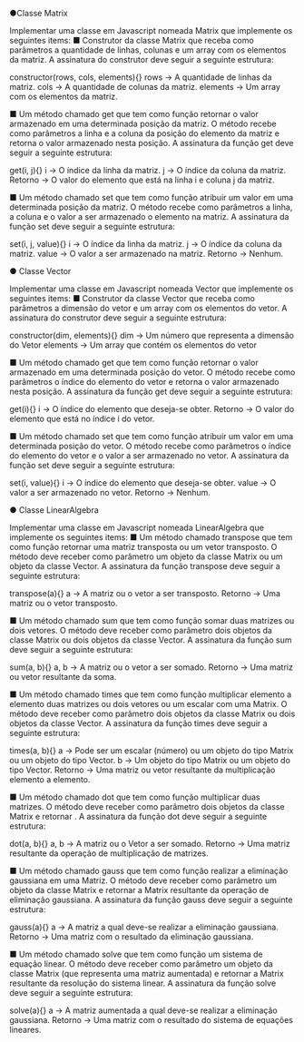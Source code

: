 ●Classe Matrix

Implementar uma classe em Javascript nomeada Matrix que implemente os seguintes items:
■ Construtor da classe Matrix que receba como parâmetros a quantidade de linhas, colunas e um
array com os elementos da matriz. A assinatura do construtor deve seguir a seguinte estrutura:


constructor(rows, cols, elements){}
rows -> A quantidade de linhas da matriz.
cols -> A quantidade de colunas da matriz.
elements -> Um array com os elementos da matriz.


■ Um método chamado get que tem como função retornar o valor armazenado em uma
determinada posição da matriz. O método recebe como parâmetros a linha e a coluna da
posição do elemento da matriz e retorna o valor armazenado nesta posição. A assinatura da
função get deve seguir a seguinte estrutura:


get(i, j){}
i -> O índice da linha da matriz.
j -> O índice da coluna da matriz.
Retorno -> O valor do elemento que está na linha i e coluna j
da matriz.


■ Um método chamado set que tem como função atribuir um valor em uma determinada
posição da matriz. O método recebe como parâmetros a linha, a coluna e o valor a ser
armazenado o elemento na matriz. A assinatura da função set deve seguir a seguinte estrutura:

set(i, j, value){}
i -> O índice da linha da matriz.
j -> O índice da coluna da matriz.
value -> O valor a ser armazenado na matriz.
Retorno -> Nenhum.


● Classe Vector

Implementar uma classe em Javascript nomeada Vector que implemente os seguintes items:
■ Construtor da classe Vector que receba como parâmetros a dimensão do vetor e um array com
os elementos do vetor. A assinatura do construtor deve seguir a seguinte estrutura:


constructor(dim, elements){}
dim -> Um número que representa a dimensão do Vetor
elements -> Um array que contém os elementos do vetor


■ Um método chamado get que tem como função retornar o valor armazenado em uma
determinada posição do vetor. O método recebe como parâmetros o índice do elemento do 
vetor e retorna o valor armazenado nesta posição. A assinatura da função get deve seguir a
seguinte estrutura:


get(i){}
i -> O índice do elemento que deseja-se obter.
Retorno -> O valor do elemento que está no índice i do vetor.


■ Um método chamado set que tem como função atribuir um valor em uma determinada
posição do vetor. O método recebe como parâmetros o índice do elemento do vetor e o valor a
ser armazenado no vetor. A assinatura da função set deve seguir a seguinte estrutura:


set(i, value){}
i -> O índice do elemento que deseja-se obter.
value -> O valor a ser armazenado no vetor.
Retorno -> Nenhum.


● Classe LinearAlgebra

Implementar uma classe em Javascript nomeada LinearAlgebra que implemente os seguintes items:
■ Um método chamado transpose que tem como função retornar uma matriz transposta ou um
vetor transposto. O método deve receber como parâmetro um objeto da classe Matrix ou um
objeto da classe Vector. A assinatura da função transpose deve seguir a seguinte estrutura:


transpose(a){}
a -> A matriz ou o vetor a ser transposto.
Retorno -> Uma matriz ou o vetor transposto.


■ Um método chamado sum que tem como função somar duas matrizes ou dois vetores. O
método deve receber como parâmetro dois objetos da classe Matrix ou dois objetos da classe
Vector. A assinatura da função sum deve seguir a seguinte estrutura:


sum(a, b){}
a, b -> A matriz ou o vetor a ser somado.
Retorno -> Uma matriz ou vetor resultante da soma.


■ Um método chamado times que tem como função multiplicar elemento a elemento duas
matrizes ou dois vetores ou um escalar com uma Matrix. O método deve receber como
parâmetro dois objetos da classe Matrix ou dois objetos da classe Vector. A assinatura da
função times deve seguir a seguinte estrutura:


times(a, b){}
a -> Pode ser um escalar (número) ou um objeto do tipo Matrix
ou um objeto do tipo Vector.
b -> Um objeto do tipo Matrix ou um objeto do tipo Vector.
Retorno -> Uma matriz ou vetor resultante da multiplicação
elemento a elemento.


■ Um método chamado dot que tem como função multiplicar duas matrizes. O método deve
receber como parâmetro dois objetos da classe Matrix e retornar . A assinatura da função dot
deve seguir a seguinte estrutura:


dot(a, b){}
a, b -> A matriz ou o Vetor a ser somado.
Retorno -> Uma matriz resultante da operação de multiplicação
de matrizes.


■ Um método chamado gauss que tem como função realizar a eliminação gaussiana em uma
Matriz. O método deve receber como parâmetro um objeto da classe Matrix e retornar a
Matrix resultante da operação de eliminação gaussiana. A assinatura da função gauss deve
seguir a seguinte estrutura:


gauss(a){}
a -> A matriz a qual deve-se realizar a eliminação gaussiana.
Retorno -> Uma matriz com o resultado da eliminação gaussiana.


■ Um método chamado solve que tem como função um sistema de equação linear. O método
deve receber como parâmetro um objeto da classe Matrix (que representa uma matriz
aumentada) e retornar a Matrix resultante da resolução do sistema linear. A assinatura da
função solve deve seguir a seguinte estrutura:


solve(a){}
a -> A matriz aumentada a qual deve-se realizar a eliminação
gaussiana.
Retorno -> Uma matriz com o resultado do sistema de equações
lineares.
